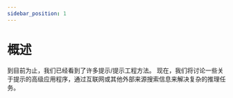 ```yaml
---
sidebar_position: 1
---
```


# 概述

到目前为止，我们已经看到了许多提示/提示工程方法。 现在，我们将讨论一些关于提示的高级应用程序，通过互联网或其他外部来源搜索信息来解决复杂的推理任务。